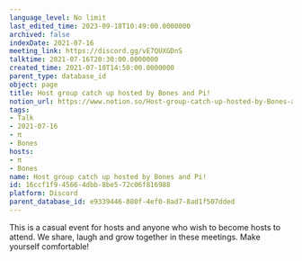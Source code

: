```yaml
---
language_level: No limit
last_edited_time: 2023-09-18T10:49:00.0000000
archived: false
indexDate: 2021-07-16
meeting_link: https://discord.gg/vE7QUXGDnS
talktime: 2021-07-16T20:30:00.0000000
created_time: 2021-07-10T14:50:00.0000000
parent_type: database_id
object: page
title: Host group catch up hosted by Bones and Pi!
notion_url: https://www.notion.so/Host-group-catch-up-hosted-by-Bones-and-Pi-16ccf1f945664dbb8be572c06f816988
tags:
- Talk
- 2021-07-16
- π
- Bones
hosts:
- π
- Bones
name: Host group catch up hosted by Bones and Pi!
id: 16ccf1f9-4566-4dbb-8be5-72c06f816988
platform: Discord
parent_database_id: e9339446-880f-4ef0-8ad7-8ad1f507dded
---
```


This is a casual event for hosts and anyone who wish to become hosts to attend.  We share, laugh and grow together in these meetings.  Make yourself comfortable!






